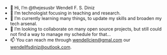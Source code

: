 - 👋 Hi, I’m @thejesusbr Wendell F. S. Diniz
- 👀 I’m technologist focusing in teaching and research.
- 🌱 I’m currently learning many things, to update my skills and broaden my tech arsenal.
- 💞️ I’m looking to collaborate on many open source projects, but still could not find a way to manage my schedule for that... 
- 📫 You can reach me through wendellcien@gmal.com our wendellfsdiniz@outlook.com.

<!---
thejesusbr/thejesusbr is a ✨ special ✨ repository because its `README.md` (this file) appears on your GitHub profile.
You can click the Preview link to take a look at your changes.
--->
